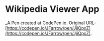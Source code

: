 # Wikipedia Viewer App
 _A Pen created at CodePen.io. Original URL: [https://codepen.io/JFarrow/pen/JjjQpxZ](https://codepen.io/JFarrow/pen/JjjQpxZ).

 
